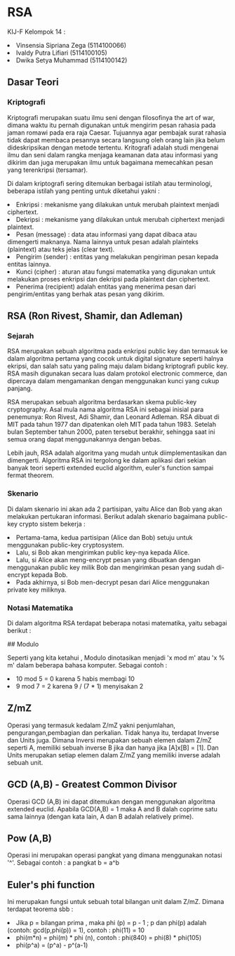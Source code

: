 # RSA

KIJ-F Kelompok 14 :
<li> Vinsensia Sipriana Zega (5114100066) 
<li> Ivaldy Putra Lifiari (5114100105) 
<li> Dwika Setya Muhammad (5114100142) </li>

## Dasar Teori
### Kriptografi
<p>
  Kriptografi merupakan suatu ilmu seni dengan filosofinya the art of war, dimana waktu itu 
  pernah digunakan untuk mengirim pesan rahasia pada jaman romawi pada era raja Caesar.
  Tujuannya agar pembajak surat rahasia tidak dapat membaca pesannya secara langsung oleh 
  orang lain jika belum dideskripsikan dengan metode tertentu. Kritografi adalah studi 
  mengenai ilmu dan seni dalam rangka menjaga keamanan data atau informasi yang dikirim 
  dan juga merupakan ilmu untuk bagaimana memecahkan pesan yang terenkripsi (tersamar).
</p>
<p>
  Di dalam kriptografi sering ditemukan berbagai istilah atau terminologi, beberapa istilah yang penting untuk diketahui yakni :
    <li> Enkripsi : mekanisme yang dilakukan untuk merubah plaintext menjadi ciphertext. </li>
    <li> Dekripsi : mekanisme yang dilakukan untuk merubah ciphertext menjadi plaintext. </li>
    <li> Pesan (message) : data atau informasi yang dapat dibaca atau dimengerti maknanya. Nama lainnya untuk pesan adalah plainteks (plaintext) atau teks jelas (clear text).</li>
    <li> Pengirim (sender) : entitas yang melakukan pengiriman pesan kepada entitas lainnya. </li>
    <li> Kunci (cipher) : aturan atau fungsi matematika yang digunakan untuk melakukan proses enkripsi dan dekripsi pada plaintext dan ciphertext. </li>
    <li> Penerima (recipient) adalah entitas yang menerima pesan dari pengirim/entitas yang berhak atas pesan yang dikirim. </li>
</p>

## RSA (Ron Rivest, Shamir, dan Adleman)
### Sejarah
<p>
  RSA merupakan sebuah algoritma pada enkripsi public key dan termasuk ke dalam algoritma pertama 
  yang cocok untuk digital signature seperti halnya ekripsi, dan salah satu yang paling maju dalam bidang kriptografi public key. 
  RSA masih digunakan secara luas dalam protokol electronic commerce, dan dipercaya dalam mengamankan 
  dengan menggunakan kunci yang cukup panjang.
  
  RSA merupakan sebuah algoritma berdasarkan skema public-key cryptography.
 Asal mula nama algoritma RSA ini sebagai inisial para penemunya: Ron Rivest, Adi Shamir, dan
  Leonard Adleman. RSA dibuat di MIT pada tahun 1977 dan dipatenkan oleh MIT
  pada tahun 1983. Setelah bulan September tahun 2000, paten tersebut
  berakhir, sehingga saat ini semua orang dapat menggunakannya dengan bebas.

  Lebih jauh, RSA adalah algoritma yang mudah untuk diimplementasikan dan
  dimengerti. Algoritma RSA ini tergolong ke dalam aplikasi dari sekian banyak teori
  seperti extended euclid algorithm, euler's function sampai fermat theorem. 
</p>

### Skenario
<p>
  Di dalam skenario ini akan ada 2 partisipan, yaitu Alice dan Bob yang akan melakukan pertukaran informasi. 
  Berikut adalah skenario bagaimana public-key crypto sistem bekerja  :
  <li> Pertama-tama, kedua partisipan (Alice dan Bob) setuju untuk menggunakan public-key cryptosystem. 
  <li> Lalu, si Bob akan mengirimkan public key-nya kepada Alice. 
  <li> Lalu, si Alice akan meng-encrypt pesan yang dibuatkan dengan menggunakan public
     key milik Bob dan mengirimkan pesan yang sudah di-encrypt kepada 
     Bob. 
  <li> Pada akhirnya, si Bob men-decrypt pesan dari Alice menggunakan private key
     miliknya.</li>
</p>

### Notasi Matematika
<p>
  Di dalam algoritma RSA terdapat beberapa notasi matematika, yaitu sebagai berikut :
</p>
## Modulo
<p>
  Seperti yang kita ketahui , Modulo dinotasikan menjadi 'x mod m' atau 'x % m' dalam beberapa
  bahasa komputer. Sebagai contoh :
   <li>10 mod 5 = 0 karena 5 habis membagi 10 </li>
   <li>9 mod 7 = 2 karena 9 / (7 * 1) menyisakan 2</li>
</p>

## Z/mZ
<p>
  Operasi yang termasuk kedalam Z/mZ yakni penjumlahan, pengurangan,pembagian dan perkalian. Tidak hanya itu, terdapat Inverse dan Units
  juga. Dimana Inversi merupakan sebuah elemen dalam Z/mZ seperti A, memiliki sebuah inverse B
  jika dan hanya jika [A]x[B] = [1]. Dan Units merupakan setiap elemen dalam Z/mZ yang memiliki inverse adalah sebuah
  unit.
</p>

## GCD (A,B) - Greatest Common Divisor
<p>
  Operasi GCD (A,B) ini dapat ditemukan dengan menggunakan algoritma extended euclid. Apabila
  GCD(A,B) = 1 maka A and B dalah coprime satu sama lainnya (dengan kata lain, A dan B adalah relatively prime).
</p>

## Pow (A,B) 
<p>
   Operasi ini merupakan operasi pangkat yang dimana menggunakan notasi '^'.
   Sebagai contoh : a pangkat b =  a^b 
</p>

## Euler's phi function 
<p>
  Ini merupakan fungsi untuk sebuah total bilangan unit dalam Z/mZ. Dimana terdapat teorema sbb :
  <li> Jika p = bilangan prima , maka phi (p) = p - 1 ; p dan phi(p) adalah (contoh: gcd(p,phi(p)) = 1), contoh : phi(11) = 10 </li>
  <li> phi(m*n) = phi(m) * phi (n), contoh : phi(840) = phi(8) * phi(105) </li>
  <li> phi(p^a) = (p^a) - p^(a-1) </li>
 </p>
